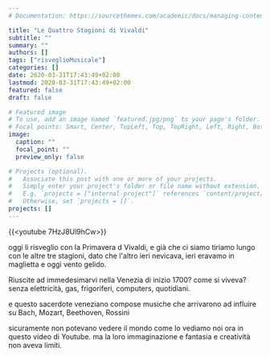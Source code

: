 ```yaml
---
# Documentation: https://sourcethemes.com/academic/docs/managing-content/

title: "Le Quattro Stagioni di Vivaldi"
subtitle: ""
summary: ""
authors: []
tags: ["risveglioMusicale"]
categories: []
date: 2020-03-31T17:43:49+02:00
lastmod: 2020-03-31T17:43:49+02:00
featured: false
draft: false

# Featured image
# To use, add an image named `featured.jpg/png` to your page's folder.
# Focal points: Smart, Center, TopLeft, Top, TopRight, Left, Right, BottomLeft, Bottom, BottomRight.
image:
  caption: ""
  focal_point: ""
  preview_only: false

# Projects (optional).
#   Associate this post with one or more of your projects.
#   Simply enter your project's folder or file name without extension.
#   E.g. `projects = ["internal-project"]` references `content/project/deep-learning/index.md`.
#   Otherwise, set `projects = []`.
projects: []
---
```


{{<youtube 7HzJ8Ul9hCw>}}

oggi li risveglio con la Primavera d Vivaldi, e già che ci siamo tiriamo lungo con le altre tre stagioni, dato che l'altro ieri nevicava, ieri eravamo in maglietta e oggi vento gelido.

Riuscite ad immedesimarvi nella Venezia di inizio 1700?
come si viveva? senza elettricità, gas, frigoriferi, computers, quotidiani.

e questo sacerdote veneziano compose musiche che arrivarono ad influire su Bach, Mozart, Beethoven, Rossini

sicuramente non potevano vedere il mondo come lo vediamo noi ora in questo video di Youtube.
ma la loro immaginazione e fantasia e creatività non aveva limiti.
